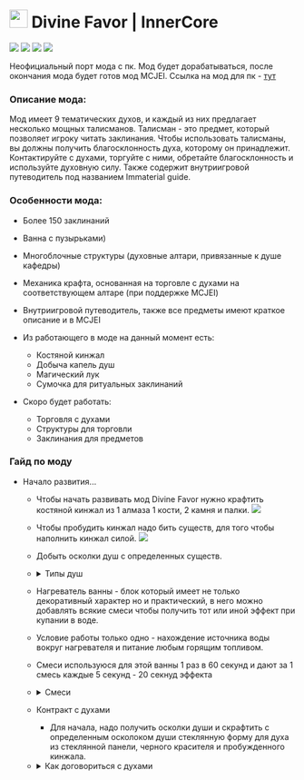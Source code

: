  # <img src="https://icmods.mineprogramming.org/api/img/1138.png" width="32" height="32" /> Divine Favor | InnerCore 
 ![](https://img.shields.io/badge/dynamic/json?color=green&label=Скачиваний&query=%24.downloads&url=https%3A%2F%2Ficmods.mineprogramming.org%2Fapi%2Fdescription.php%3Fid%3D420?style=for-the-badge) ![](https://img.shields.io/badge/dynamic/json?color=green&label=Версия&query=%24.version&url=https%3A%2F%2Ficmods.mineprogramming.org%2Fapi%2Fdescription.php%3Fid%3D420?style=for-the-badge) ![](https://img.shields.io/badge/dynamic/json?color=green&label=Понравилось&query=%24.likes&url=https%3A%2F%2Ficmods.mineprogramming.org%2Fapi%2Fdescription.php%3Fid%3D420?style=for-the-badge) ![](https://img.shields.io/badge/dynamic/json?color=green&label=Последнее%20обновление&query=%24.last_update&url=https%3A%2F%2Ficmods.mineprogramming.org%2Fapi%2Fdescription.php%3Fid%3D420?style=for-the-badge)
 
Неофициальный порт мода с пк. Мод будет дорабатываться, после окончания мода будет готов мод MCJEI. Cсылка на мод для пк - [тут](https://www.curseforge.com/minecraft/mc-mods/divine-favor "здеся")
### Описание мода:
Мод имеет 9 тематических духов, и каждый из них предлагает несколько мощных талисманов. Талисман - это предмет, который позволяет игроку читать заклинания. Чтобы использовать талисманы, вы должны получить благосклонность духа, которому он принадлежит. Контактируйте с духами, торгуйте с ними, обретайте благосклонность и используйте духовную силу. Также содержит внутриигровой путеводитель под названием Immaterial guide.

### Особенности мода:
- Более 150 заклинаний
- Ванна с пузырьками)
- Многоблочные структуры (духовные алтари, привязанные к душе кафедры) 
- Механика крафта, основанная на торговле с духами на соответствующем алтаре (при поддержке MCJEI)
- Внутриигровой путеводитель, также все предметы имеют краткое описание и в MCJEI
- Из работающего в моде на данный момент есть:
	+ Костяной кинжал
	+ Добыча капель душ
	+ Магический лук
	+ Сумочка для ритуальных заклинаний

 - Скоро будет работать:
	 + Торговля с духами
	 + Структуры для торговли
	 + Заклинания для предметов

### Гайд по моду
 - Начало развития...
	 + Чтобы начать развивать мод Divine Favor нужно крафтить костяной кинжал из 1 алмаза 1 кости, 2 камня и палки. <img src="https://github.com/ToxesFoxes/DivineFavor/raw/master/assets/items-opaque/bone_dagger.png# item"/>
	 + Чтобы пробудить кинжал надо бить существ, для того чтобы наполнить кинжал силой. <img src="https://github.com/ToxesFoxes/DivineFavor/raw/master/assets/items-opaque/bone_dagger_awakened.png# item"/>
	 + Добыть осколки душ с определенных существ.
	 + <details> <summary>Типы душ</summary>
		<img src="https://github.com/ToxesFoxes/DivineFavor/raw/master/assets/items-opaque/Soul%20shard/end.png# item"/>- Осколок души (Энд) - кристализированный из души существ другого мира находящихся в энде. Можно получить из эндерменов, эндермитов и шалкеров. Но если вы хотите острых ощущений то можете попробовать получить этот осколок души из эндер дракона.

		<img src="https://github.com/ToxesFoxes/DivineFavor/raw/master/assets/items-opaque/Soul%20shard/mind.png# item"/>- Осколок души (Разум) - кристализированный из души умных существ. Можно получить из жителей. Не стоит забывать что они тоже живие существа...

		<img src="https://github.com/ToxesFoxes/DivineFavor/raw/master/assets/items-opaque/Soul%20shard/nether.png# item"/>- Осколок души (Ад) - кристализованный из души плоти адских созданий. Можно получить из свинозомби, огненных слизней, ифритов и других созданий не относящихся к типу иссушителя.

		<img src="https://github.com/ToxesFoxes/DivineFavor/raw/master/assets/items-opaque/Soul%20shard/peace.png# item"/>- Осколок души (Мир) - кристализованный из души мирных созданий. Можно получить из свиней, коров, куриц и других нейтральных мирных существ.

		<img src="https://github.com/ToxesFoxes/DivineFavor/raw/master/assets/items-opaque/Soul%20shard/undeath.png# item"/>- Осколок души (Нежить) - кристализованный из души нежити. Можно получить из любого зомби и скелета.

		<img src="https://github.com/ToxesFoxes/DivineFavor/raw/master/assets/items-opaque/Soul%20shard/water.png# item"/>- Осколок души (Вода) - кристализированный из души морских существ. Можно получить из спрутов и стражников подземелья.

		<img src="https://github.com/ToxesFoxes/DivineFavor/raw/master/assets/items-opaque/Soul%20shard/wild.png# item"/>- Осколок души (Дикость) - кристализованный из души враждебных существ. Можно получить из криперов, пауков и слизней.

		<img src="https://github.com/ToxesFoxes/DivineFavor/raw/master/assets/items-opaque/Soul%20shard/will.png# item"/>- Осколок души (Желания) - кристализованный из души игрока. Можно получить из самого себя или ударив другого игрока.

		<img src="https://github.com/ToxesFoxes/DivineFavor/raw/master/assets/items-opaque/Soul%20shard/wither.png# item"/>- Ос͠ко̵ло҉к д̀у͝ш͢и̡ ҉(͏Исс̶уше̴ни͟е)̕ - ͏к҉р̷и͝ста̸ли͝з̵ир͜о̶в͝анны̕й͜ из ду̧ш̧и и͝с̢су̴ш͟а͡ющ̷и̢х враждеб̛н͡ых̷ су̷щест͞в.҉ М͟ож̕н͡о ͢полу̀чит̕ь̕ и͝з͠ ске͜л̶е͏та̷ иссушите͜л̧я. 
		</details>
	 + Нагреватель ванны - блок который имеет не только декоративный характер но и практический, в него можно добавлять всякие смеси чтобы получить тот или иной эффект при купании в воде.
	 + Условие работы только одно - нахождение источника воды вокруг нагревателя и питание любым горящим топливом.
	 + Смеси используюся для этой ванны 1 раз в 60 секунд и дают за 1 смесь каждые 5 секунд - 20 секнуд эффекта
	 + <details><summary>Смеси</summary>
		<img src="https://github.com/ToxesFoxes/DivineFavor/raw/master/assets/items-opaque/blend/charcoal.png"/>- Смесь для ванны с пузырьками, дает эффект Charred aura на время для приманивания духа.
		Крафт довольно простой - 8 душ ада и 1 древесный уголь.

		<img src="https://github.com/ToxesFoxes/DivineFavor/raw/master/assets/items-opaque/blend/ender_pearl.png"/>- Смесь для ванны с пузырьками, дает эффект Distorted aura на время для приманивания духа. 
		Крафт довольно простой - 8 душ энда и 1 жемчуг эндера.

		<img src="https://github.com/ToxesFoxes/DivineFavor/raw/master/assets/items-opaque/blend/ethereal_goo.png"/>- Смесь для ванны с пузырьками, образует твердую слизь вместо воды в радиусе до 3х блоков за 10 секунд.
		Крафт довольно простой - 8 камня и 1 любая душа.

		<img src="https://github.com/ToxesFoxes/DivineFavor/raw/master/assets/items-opaque/blend/feathers.png"/>- Смесь для ванны с пузырьками, дает эффект Hunters aura на время для приманивания духа.
		Крафт довольно простой - 8 душ мира и 1 перо.

		<img src="https://github.com/ToxesFoxes/DivineFavor/raw/master/assets/items-opaque/blend/fleshy.png"/>- Смесь для ванны с пузырьками, дает эффект Visceral aura на время для приманивания духа.
		Крафт довольно простой - 8 дикости и 1 свинина.

		<img src="https://github.com/ToxesFoxes/DivineFavor/raw/master/assets/items-opaque/blend/flint.png"/>- Смесь для ванны с пузырьками, дает эффект Mineral aura на время для приманивания духа.
		Крафт довольно простой - 8 душ разума и 1 кремний.

		<img src="https://github.com/ToxesFoxes/DivineFavor/raw/master/assets/items-opaque/blend/lapis.png"/>- Смесь для ванны с пузырьками, дает эффект Calling aura на время для приманивания духа.
		Крафт довольно простой - 8 душ нежити и 1 лазурит.

		<img src="https://github.com/ToxesFoxes/DivineFavor/raw/master/assets/items-opaque/blend/redstone.png"/>- Смесь для ванны с пузырьками, дает эффект Energetic aura на время для приманивания духа.
		Крафт довольно простой - 8 душ желания и 1 редстоун.

		<img src="https://github.com/ToxesFoxes/DivineFavor/raw/master/assets/items-opaque/blend/snow.png"/>- Смесь для ванны с пузырьками, дает эффект Frosty aura на время для приманивания духа.
		Крафт довольно простой - 8 душ воды и 1 снежок.

		<img src="https://github.com/ToxesFoxes/DivineFavor/raw/master/assets/items-opaque/blend/wood.png"/>- Смесь для ванны с пузырьками, дает эффект Arboreal aura на время для приманивания духа.
		Крафт довольно простой - 8 иссушающих душ	и 1 любые доски.
		</details>
	 + Контракт с духами
		+ Для начала, надо получить осколки души и скрафтить с определенным осколоком души стеклянную форму для духа из стеклянной панели, черного красителя и пробужденного кинжала.
	 + <details><summary>Как договориться с духами</summary>
		Чтобы договориться с духом нужно выполнить его условия, но перед этим надо благоприятно пахнуть так что не забудьте принять ванну с ароматическими смесями. Но перед тем как договориться с ним, надо узнать активен ли он сейчас и может ли с вами поболтать... Если духу понравяться ваши действия то он подпишет контракт и ваша стеклянная форма свяжется с этим духом.
		
		+ Для духа Arbow - который просыпается с 11:00 до 15:00, нужно пахнуть аурой охотника. Если дух активен то можете начинать охоту с луком. Продолжайте охотиться на мобов только с луком не получая урона, иначе духу не понравиться такой охотник.
		+ Для духа Blizrabi - который просыпается с 14:00 до 18:00, нужно пахнуть морозной аурой. Если дух активен то можете сложить всю броню и инструменты из инвенторя в сундук. Продолжайте выживать.
		+ Для духа Endererer - который просыпается с 19:00 до 23:00, нужно пахнуть искажающей аурой. Если дух активен то наденьте эндер тыкву на голову, найдите и постойте рядом с эндерменом. Потом используйте жемчуг чтобы проявить способности к телепортации. 
		+ Для духа Loon - который просыпается с 1:00 до 4:00, нужно пахнуть лазуритовой аурой. Если дух активен то покажите духу свою способность призывателя, призвите снежных големов. Продолжайте проявлять свои способности призывателя, призовите големов, призывайте их в снежном биоме.
		+ Для духа Matria - этот дух для креатива, который просыпается с 5:00 до 9:00. Этот дух бесполезен т.к. вы не можете контактировать с ним напрямую, ему без разницы какой смесью вы пахните. Он может сам подписать контракт с вами, происходит это рандомно в то время когда другой дух подписывает с вами контракт. Но успех на то что он согласится подписать контракт не 100%. Но этот шанс увеличивается если вы договариваетесь с духами. Если вам надо получить этого духа то держите для него стеклянную форму в инвенторя во время получения контракта	другими духами. У вас будет 1 шанс чтобы получить контракт если другой дух тоже дал свой контракт в этот момент.
		+ Для духа Neblaze - который просыпается с 10:00 до 14:00, нужно пахнуть адски древесно-угольной аурой. Если дух активен то начните распространять огонь по миру. Потом надо выжить в этом пекле который вы создали.
		+ Для духа Redwind - который просыпается с 10:00 до 14:00, нужно пахнуть энергетической аурой. Если дух активен то бегите не останавливаясь. Потом ваша скорость увеличиться, бегите так быстро как сможете в воде.
		+ Для духа Romol - который просыпается с 7:00 до 10:00, нужно пахнуть кремниевой аурой. Если дух активен то вам нужно начать копать много камня. Потом вам надо находить руду, если вы попытаетесь уйти из шахты то попытка провалиться и дух уйдет по своим делам.
		+ Для духа Squarefury - который просыпается с 22:00 до 2:00, нужно пахнуть аурой дикой плоти. Если дух активен то вам нужно начать убивать мобов. Но имейте в виду, что его присутствие значительно сократит весь входящие и исходящие урон, тем самым вам станет легче и быстрее убивать мобов.
		+ Для духа Timbler - который просыпается с 18:00 до 22:00, нужно пахнуть аурой проклятой древесины. Если дух активен то вам нужно начать рубить деревья. Потом вам надо попробовать снять эффекты которые он на вас накладывает с помощью молока. Если вы избавитесь от этих проклятий духа и выживете то дух уверен в вашей стойкости.
		</details> 